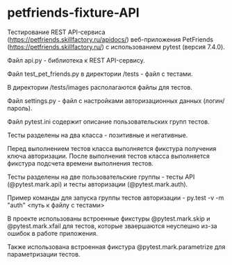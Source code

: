 # petfriends-fixture-API

Тестирование REST API-сервиса (https://petfriends.skillfactory.ru/apidocs/) веб-приложения PetFriends (https://petfriends.skillfactory.ru/) с использованием pytest (версия 7.4.0).

Файл api.py - библиотека к REST API-сервису.

Файл test_pet_friends.py в директории /tests - файл с тестами.

В директории /tests/images располагаются файлы для тестов.

Файл settings.py - файл с настройками авторизационных данных (логин/пароль).

Файл pytest.ini содержит описание пользовательских групп тестов.

Тесты разделены на два класса - позитивные и негативные.

Перед выполнением тестов класса выполняется фикстура получения ключа авторизации. После выполнения тестов класса выполняется фикстура подсчета времени выполнения тестов.

Тесты разделены на две пользовательские группы - тесты API (@pytest.mark.api) и тесты авторизации (@pytest.mark.auth).

Пример команды для запуска группы тестов авторизации - py.test -v -m "auth" <путь к файлу с тестами>

В проекте использованы встроенные фикстуры @pytest.mark.skip и @pytest.mark.xfail для тестов, которые зваершаются неуспешно из-за ошибок в работе приложения.

Также использована встроенная фикстура @pytest.mark.parametrize для параметризации тестов.

